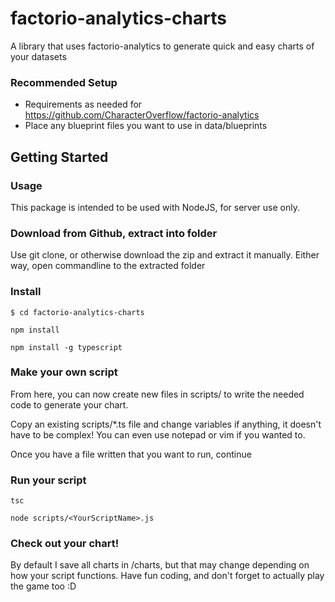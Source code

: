 # factorio-analytics-charts
A library that uses factorio-analytics to generate quick and easy charts of your datasets

### Recommended Setup

- Requirements as needed for https://github.com/CharacterOverflow/factorio-analytics
- Place any blueprint files you want to use in data/blueprints

## Getting Started

### Usage
This package is intended to be used with NodeJS, for server use only.

### Download from Github, extract into folder

Use git clone, or otherwise download the zip and extract it manually. Either way, open commandline to the extracted folder

### Install

```
$ cd factorio-analytics-charts

npm install

npm install -g typescript
```

### Make your own script

From here, you can now create new files in scripts/ to write the needed code to generate your chart.

Copy an existing scripts/*.ts file and change variables if anything, it doesn't have to be complex! You can even use notepad or vim if you wanted to.

Once you have a file written that you want to run, continue

### Run your script

```
tsc

node scripts/<YourScriptName>.js
```

### Check out your chart!
By default I save all charts in /charts, but that may change depending on how your script functions. Have fun coding, and don't forget to actually play the game too :D
